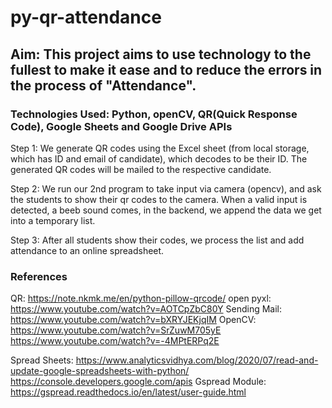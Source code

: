 # py-qr-attendance
## Aim: This project aims to use technology to the fullest to make it ease and to reduce the errors in the process of "Attendance".

### Technologies Used: Python, openCV, QR(Quick Response Code), Google Sheets and Google Drive APIs

Step 1: We generate QR codes using the Excel sheet (from local storage, which has ID and email of candidate), which decodes to be their ID.
The generated QR codes will be mailed to the respective candidate.

Step 2: We run our 2nd program to take input via camera (opencv), and ask the students to show their qr codes to the camera. When a valid input is detected, a beeb sound comes, in the backend, we append the data we get into a temporary list.

Step 3: After all students show their codes, we process the list and add attendance to an online spreadsheet.

### References
QR: https://note.nkmk.me/en/python-pillow-qrcode/
open pyxl: https://www.youtube.com/watch?v=AOTCpZbC80Y
Sending Mail: https://www.youtube.com/watch?v=bXRYJEKjqIM
OpenCV: https://www.youtube.com/watch?v=SrZuwM705yE
		https://www.youtube.com/watch?v=-4MPtERPq2E

Spread Sheets: https://www.analyticsvidhya.com/blog/2020/07/read-and-update-google-spreadsheets-with-python/
https://console.developers.google.com/apis
Gspread Module: https://gspread.readthedocs.io/en/latest/user-guide.html
